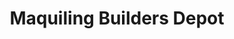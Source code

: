 ---
title: "Maquiling Builders Depot"
url: /los-banos/maquiling-builders-depot/
shop: doityourself
---